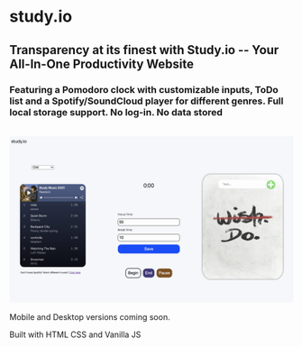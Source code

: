 # study.io
<h2> Transparency at its finest with Study.io -- Your All-In-One Productivity Website</h2> 

<h3>Featuring a Pomodoro clock with customizable inputs, ToDo list and a Spotify/SoundCloud player for different genres. Full local storage support. No log-in. No data stored </h3>
<br>
<img src="/other/preview.png" />

Mobile and Desktop versions coming soon.

Built with HTML CSS and Vanilla JS
